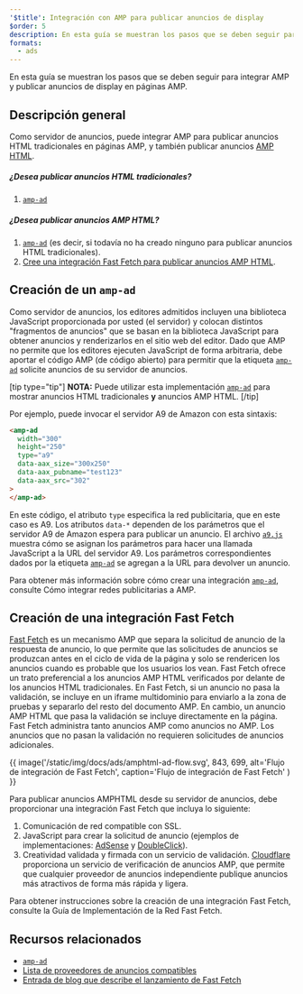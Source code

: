 ```yaml
---
'$title': Integración con AMP para publicar anuncios de display
$order: 5
description: En esta guía se muestran los pasos que se deben seguir para integrar AMP y publicar anuncios de display en páginas AMP.
formats:
  - ads
---
```


En esta guía se muestran los pasos que se deben seguir para integrar AMP y publicar anuncios de display en páginas AMP.

## Descripción general

Como servidor de anuncios, puede integrar AMP para publicar anuncios HTML tradicionales en páginas AMP, y también publicar anuncios [AMP HTML](../../../documentation/guides-and-tutorials/learn/intro-to-amphtml-ads.md).

##### ¿Desea publicar anuncios HTML tradicionales?

1. [`amp-ad`](../../../documentation/components/reference/amp-ad.md)

##### ¿Desea publicar anuncios AMP HTML?

1. [`amp-ad`](../../../documentation/components/reference/amp-ad.md) (es decir, si todavía no ha creado ninguno para publicar anuncios HTML tradicionales).
2. [Cree una integración Fast Fetch para publicar anuncios AMP HTML](#creating-a-fast-fetch-integration).

## Creación de un `amp-ad` <a name="creating-an-amp-ad"></a>

Como servidor de anuncios, los editores admitidos incluyen una biblioteca JavaScript proporcionada por usted (el servidor) y colocan distintos "fragmentos de anuncios" que se basan en la biblioteca JavaScript para obtener anuncios y renderizarlos en el sitio web del editor. Dado que AMP no permite que los editores ejecuten JavaScript de forma arbitraria, debe aportar el código AMP (de código abierto) para permitir que la etiqueta [`amp-ad`](../../../documentation/components/reference/amp-ad.md) solicite anuncios de su servidor de anuncios.

[tip type="tip"] <strong>NOTA:</strong> Puede utilizar esta implementación [`amp-ad`](../../../documentation/components/reference/amp-ad.md) para mostrar anuncios HTML tradicionales **y** anuncios AMP HTML. [/tip]

Por ejemplo, puede invocar el servidor A9 de Amazon con esta sintaxis:

```html
<amp-ad
  width="300"
  height="250"
  type="a9"
  data-aax_size="300x250"
  data-aax_pubname="test123"
  data-aax_src="302"
>
</amp-ad>
```

En este código, el atributo `type` especifica la red publicitaria, que en este caso es A9. Los atributos `data-*` dependen de los parámetros que el servidor A9 de Amazon espera para publicar un anuncio. El archivo [`a9.js`](https://github.com/ampproject/amphtml/blob/master/ads/a9.js) muestra cómo se asignan los parámetros para hacer una llamada JavaScript a la URL del servidor A9. Los parámetros correspondientes dados por la etiqueta [`amp-ad`](../../../documentation/components/reference/amp-ad.md) se agregan a la URL para devolver un anuncio.

Para obtener más información sobre cómo crear una integración [<code>amp-ad</code>](https://github.com/ampproject/amphtml/blob/master/ads/a9.js), consulte <a>Cómo integrar redes publicitarias a AMP</a>.

## Creación de una integración Fast Fetch <a name="creating-a-fast-fetch-integration"></a>

[Fast Fetch](../../../documentation/components/reference/amp-ad.md) es un mecanismo AMP que separa la solicitud de anuncio de la respuesta de anuncio, lo que permite que las solicitudes de anuncios se produzcan antes en el ciclo de vida de la página y solo se rendericen los anuncios cuando es probable que los usuarios los vean. Fast Fetch ofrece un trato preferencial a los anuncios AMP HTML verificados por delante de los anuncios HTML tradicionales. En Fast Fetch, si un anuncio no pasa la validación, se incluye en un iframe multidominio para enviarlo a la zona de pruebas y separarlo del resto del documento AMP. En cambio, un anuncio AMP HTML que pasa la validación se incluye directamente en la página. Fast Fetch administra tanto anuncios AMP como anuncios no AMP. Los anuncios que no pasan la validación no requieren solicitudes de anuncios adicionales.

{{ image('/static/img/docs/ads/amphtml-ad-flow.svg', 843, 699, alt='Flujo de integración de Fast Fetch', caption='Flujo de integración de Fast Fetch' ) }}

Para publicar anuncios AMPHTML desde su servidor de anuncios, debe proporcionar una integración Fast Fetch que incluya lo siguiente:

1. Comunicación de red compatible con SSL.
2. JavaScript para crear la solicitud de anuncio (ejemplos de implementaciones: [AdSense](https://github.com/ampproject/amphtml/tree/master/extensions/amp-ad-network-adsense-impl) y [DoubleClick](https://github.com/ampproject/amphtml/tree/master/extensions/amp-ad-network-doubleclick-impl)).
3. Creatividad validada y firmada con un servicio de validación. [Cloudflare](https://blog.cloudflare.com/firebolt/) proporciona un servicio de verificación de anuncios AMP, que permite que cualquier proveedor de anuncios independiente publique anuncios más atractivos de forma más rápida y ligera.

Para obtener instrucciones sobre la creación de una integración Fast Fetch, consulte la <a>Guía de Implementación de la Red Fast Fetch</a>.

## Recursos relacionados

- [`amp-ad`](../../../documentation/components/reference/amp-ad.md)
- [Lista de proveedores de anuncios compatibles](../../../documentation/guides-and-tutorials/develop/monetization/ads_vendors.md)
- [Entrada de blog que describe el lanzamiento de Fast Fetch](https://blog.amp.dev/2017/08/21/even-faster-loading-ads-in-amp/)
